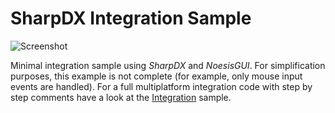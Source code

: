 # SharpDX Integration Sample

![Screenshot](https://github.com/Noesis/Noesis.github.io/blob/master/NoesisGUI/Samples/IntegrationSharpDX/Screenshot.png)

Minimal integration sample using *SharpDX* and *NoesisGUI*. For simplification purposes, this example is not complete (for example, only mouse input events are handled). For a full multiplatform integration code with step by step comments have a look at the [Integration](https://github.com/Noesis/Tutorials/tree/master/Samples/Integration) sample.


